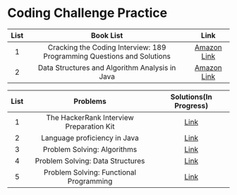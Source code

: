 # Coding Challenge Practice

|  List  |               Book List               |                                         Link                                          |                                                        
| :---: | :-------------------------------------: | :--------------------------------------------------------------------------------------: | 
|   1   |              Cracking the Coding Interview: 189 Programming Questions and Solutions               |         [Amazon Link](https://www.amazon.ca/Cracking-Coding-Interview-Programming-Questions/dp/0984782850)          |
|   2   |              Data Structures and Algorithm Analysis in Java               |         [Amazon Link](https://www.amazon.ca/Data-Structures-Algorithm-Analysis-Java/dp/0132576279)          |

|  List  |               Problems              |                                         Solutions(In Progress)                                          |                                                        
| :---: | :-------------------------------------: | :--------------------------------------------------------------------------------------: | 
|   1   |              The HackerRank Interview Preparation Kit               |         [Link](https://www.hackerrank.com/interview/interview-preparation-kit)          |
|   2   |              Language proficiency in Java               |         [Link](https://www.hackerrank.com/domains/java?filters%5Bstatus%5D%5B%5D=unsolved&badge_type=java)          |
|   3   |              Problem Solving: Algorithms               |         [Link](https://www.hackerrank.com/domains/algorithms)          |
|   4   |              Problem Solving: Data Structures               |         [Link](https://www.hackerrank.com/domains/data-structures)          |
|   5   |              Problem Solving: Functional Programming               |         [Link](https://www.hackerrank.com/domains/fp)          |

